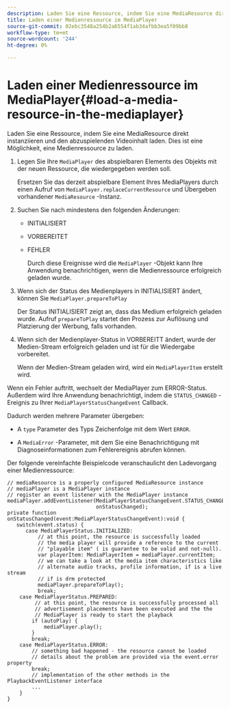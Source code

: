 ```yaml
---
description: Laden Sie eine Ressource, indem Sie eine MediaResource direkt instanziieren und den abzuspielenden Videoinhalt laden. Dies ist eine Möglichkeit, eine Medienressource zu laden.
title: Laden einer Medienressource im MediaPlayer
source-git-commit: 02ebc3548a254b2a6554f1ab34afbb3ea5f09bb8
workflow-type: tm+mt
source-wordcount: '244'
ht-degree: 0%

---
```


# Laden einer Medienressource im MediaPlayer{#load-a-media-resource-in-the-mediaplayer}

Laden Sie eine Ressource, indem Sie eine MediaResource direkt instanziieren und den abzuspielenden Videoinhalt laden. Dies ist eine Möglichkeit, eine Medienressource zu laden.

1. Legen Sie Ihre `MediaPlayer` des abspielbaren Elements des Objekts mit der neuen Ressource, die wiedergegeben werden soll.

   Ersetzen Sie das derzeit abspielbare Element Ihres MediaPlayers durch einen Aufruf von `MediaPlayer.replaceCurrentResource` und Übergeben vorhandener `MediaResource` -Instanz.

1. Suchen Sie nach mindestens den folgenden Änderungen:

   * INITIALISIERT
   * VORBEREITET
   * FEHLER

     Durch diese Ereignisse wird die `MediaPlayer` -Objekt kann Ihre Anwendung benachrichtigen, wenn die Medienressource erfolgreich geladen wurde.

1. Wenn sich der Status des Medienplayers in INITIALISIERT ändert, können Sie `MediaPlayer.prepareToPlay`

   Der Status INITIALISIERT zeigt an, dass das Medium erfolgreich geladen wurde. Aufruf `prepareToPlay` startet den Prozess zur Auflösung und Platzierung der Werbung, falls vorhanden.

1. Wenn sich der Medienplayer-Status in VORBEREITT ändert, wurde der Medien-Stream erfolgreich geladen und ist für die Wiedergabe vorbereitet.

   Wenn der Medien-Stream geladen wird, wird ein `MediaPlayerItem` erstellt wird.

Wenn ein Fehler auftritt, wechselt der MediaPlayer zum ERROR-Status. Außerdem wird Ihre Anwendung benachrichtigt, indem die `STATUS_CHANGED` -Ereignis zu Ihrer `MediaPlayerStatusChangeEvent` Callback.

Dadurch werden mehrere Parameter übergeben:
* A `type` Parameter des Typs Zeichenfolge mit dem Wert `ERROR`.

* A `MediaError` -Parameter, mit dem Sie eine Benachrichtigung mit Diagnoseinformationen zum Fehlerereignis abrufen können.


<!--<a id="example_3774607C6F08473282CF0CB7F3D82373"></a>-->

Der folgende vereinfachte Beispielcode veranschaulicht den Ladevorgang einer Medienressource:

```
// mediaResource is a properly configured MediaResource instance 
// mediaPlayer is a MediaPlayer instance 
// register an event listener with the MediaPlayer instance 
mediaPlayer.addEventListener(MediaPlayerStatusChangeEvent.STATUS_CHANGED,  
                             onStatusChanged); 
private function onStatusChanged(event:MediaPlayerStatusChangeEvent):void { 
   switch(event.status) { 
      case MediaPlayerStatus.INITIALIZED: 
          // at this point, the resource is successfully loaded 
          // the media player will provide a reference to the current 
          // "playable item" ( is guarantee to be valid and not-null). 
          var playerItem: MediaPlayerItem = mediaPlayer.currentItem; 
          // we can take a look at the media item characteristics like 
          // alternate audio tracks, profile information, if is a live stream 
          // if is drm protected 
          mediaPlayer.prepareToPlay(); 
          break; 
    case MediaPlayerStatus.PREPARED: 
         // at this point, the resource is successfully processed all  
         // advertisement placements have been executed and the the  
         // MediaPlayer is ready to start the playback 
        if (autoPlay) { 
            mediaPlayer.play(); 
        } 
        break; 
    case MediaPlayerStatus.ERROR: 
        // something bad happened - the resource cannot be loaded 
        // details about the problem are provided via the event.error property 
        break; 
        // implementation of the other methods in the PlaybackEventListener interface 
        ... 
    } 
}
```
